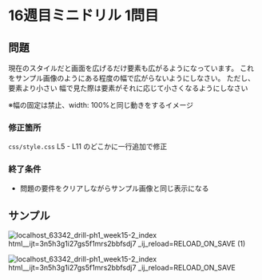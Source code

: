 # 16週目ミニドリル 1問目

## 問題

現在のスタイルだと画面を広げるだけ要素も広がるようになっています。
これをサンプル画像のようにある程度の幅で広がらないようにしなさい。
ただし、要素より小さい
幅で見た際は要素がそれに応じて小さくなるようにしなさい

※幅の固定は禁止、width: 100%と同じ動きをするイメージ

### 修正箇所
`css/style.css`
L5 - L11 のどこかに一行追加で修正

### 終了条件
- 問題の要件をクリアしながらサンプル画像と同じ表示になる

## サンプル

![localhost_63342_drill-ph1_week15-2_index html__ijt=3n5h3g1i27gs5f1mrs2bbfsdj7 _ij_reload=RELOAD_ON_SAVE (1)](https://user-images.githubusercontent.com/79675344/183533406-1c0a45bb-ed57-4fbf-aae0-b124e9f2490a.png)

![localhost_63342_drill-ph1_week15-2_index html__ijt=3n5h3g1i27gs5f1mrs2bbfsdj7 _ij_reload=RELOAD_ON_SAVE](https://user-images.githubusercontent.com/79675344/183533413-833185b3-3aba-4a13-9688-047016e10436.png)
